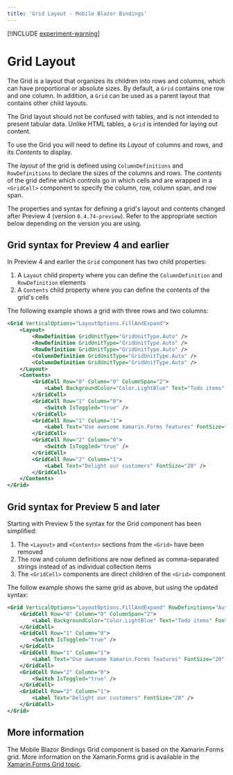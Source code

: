 ```yaml
---
title: 'Grid Layout - Mobile Blazor Bindings'
---
```


[!INCLUDE [experiment-warning](../includes/experiment-warning.md)]

# Grid Layout

The Grid is a layout that organizes its children into rows and columns, which can have proportional or absolute sizes. By default, a `Grid` contains one row and one column. In addition, a `Grid` can be used as a parent layout that contains other child layouts.

The Grid layout should not be confused with tables, and is not intended to present tabular data. Unlike HTML tables, a `Grid` is intended for laying out content.

To use the Grid you will need to define its _Layout_ of columns and rows, and its _Contents_ to display.

The _layout_ of the grid is defined using `ColumnDefinitions` and `RowDefinitions` to declare the sizes of the columns and rows. The _contents_ of the grid define which controls go in which cells and are wrapped in a `<GridCell>` component to specify the column, row, column span, and row span.

The properties and syntax for defining a grid's layout and contents changed after Preview 4 (version `0.4.74-preview`). Refer to the appropriate section below depending on the version you are using.

## Grid syntax for Preview 4 and earlier

In Preview 4 and earlier the `Grid` component has two child properties:

1. A `Layout` child property where you can define the `ColumnDefinition` and `RowDefinition` elements
1. A `Contents` child property where you can define the contents of the grid's cells

The following example shows a grid with three rows and two columns:

```xml
<Grid VerticalOptions="LayoutOptions.FillAndExpand">
    <Layout>
        <RowDefinition GridUnitType="GridUnitType.Auto" />
        <RowDefinition GridUnitType="GridUnitType.Auto" />
        <RowDefinition GridUnitType="GridUnitType.Auto" />
        <ColumnDefinition GridUnitType="GridUnitType.Auto" />
        <ColumnDefinition GridUnitType="GridUnitType.Auto" />
    </Layout>
    <Contents>
        <GridCell Row="0" Column="0" ColumnSpan="2">
            <Label BackgroundColor="Color.LightBlue" Text="Todo items" FontSize="20" />
        </GridCell>
        <GridCell Row="1" Column="0">
            <Switch IsToggled="true" />
        </GridCell>
        <GridCell Row="1" Column="1">
            <Label Text="Use awesome Xamarin.Forms features" FontSize="20" />
        </GridCell>
        <GridCell Row="2" Column="0">
            <Switch IsToggled="true" />
        </GridCell>
        <GridCell Row="2" Column="1">
            <Label Text="Delight our customers" FontSize="20" />
        </GridCell>
    </Contents>
</Grid>
```

## Grid syntax for Preview 5 and later

Starting with Preview 5 the syntax for the Grid component has been simplified:

1. The `<Layout>` and `<Contents>` sections from the `<Grid>` have been removed
1. The row and column definitions are now defined as comma-separated strings instead of as individual collection items
1. The `<GridCell>` components are direct children of the `<Grid>` component

The follow example shows the same grid as above, but using the updated syntax:

```xml
<Grid VerticalOptions="LayoutOptions.FillAndExpand" RowDefinitions="Auto, Auto, Auto" ColumnDefinitions="Auto, Auto">
    <GridCell Row="0" Column="0" ColumnSpan="2">
        <Label BackgroundColor="Color.LightBlue" Text="Todo items" FontSize="20" />
    </GridCell>
    <GridCell Row="1" Column="0">
        <Switch IsToggled="true" />
    </GridCell>
    <GridCell Row="1" Column="1">
        <Label Text="Use awesome Xamarin.Forms features" FontSize="20" />
    </GridCell>
    <GridCell Row="2" Column="0">
        <Switch IsToggled="true" />
    </GridCell>
    <GridCell Row="2" Column="1">
        <Label Text="Delight our customers" FontSize="20" />
    </GridCell>
</Grid>
```

## More information

The Mobile Blazor Bindings Grid component is based on the Xamarin.Forms grid. More information on the Xamarin.Forms grid is available in the [Xamarin.Forms Grid topic](https://docs.microsoft.com/xamarin/xamarin-forms/user-interface/layouts/grid).
